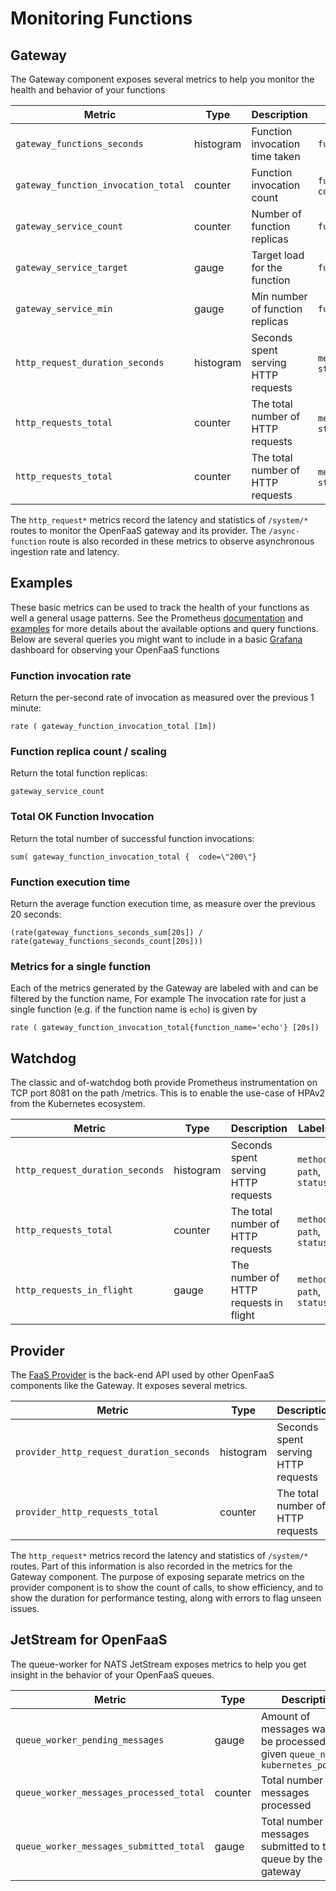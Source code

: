 # Monitoring Functions

## Gateway

The Gateway component exposes several metrics to help you monitor the health and behavior of your functions

| Metric                              | Type       | Description                         | Labels                     | Edition            |
| ----------------------------------- | ---------- | ----------------------------------- | -------------------------- |--------------------|
| `gateway_functions_seconds`         | histogram  | Function invocation time taken      | `function_name`            | Community Edition  |
| `gateway_function_invocation_total` | counter    | Function invocation count           | `function_name`, `code`    | Community Edition  |
| `gateway_service_count`             | counter    | Number of function replicas         | `function_name`            | Community Edition  |
| `gateway_service_target`            | gauge      | Target load for the function        | `function_name`            | Pro Edition  |
| `gateway_service_min`               | gauge      |  Min number of function replicas    | `function_name`            | Pro Edition  |
| `http_request_duration_seconds`     | histogram  | Seconds spent serving HTTP requests | `method`, `path`, `status` | Community Edition  |
| `http_requests_total`               | counter    | The total number of HTTP requests   | `method`, `path`, `status` | Community Edition  |
| `http_requests_total`               | counter    | The total number of HTTP requests   | `method`, `path`, `status` | Community Edition  |


The `http_request*` metrics record the latency and statistics of `/system/*` routes to monitor the OpenFaaS gateway and its provider. The `/async-function` route is also recorded in these metrics to observe asynchronous ingestion rate and latency.

## Examples

These basic metrics can be used to track the health of your functions as well a general usage patterns. See the Prometheus [documentation][prom-query-basics] and [examples][prom-query-examples] for more details about the available options and query functions. Below are several queries you might want to include in a basic [Grafana](https://grafana.com) dashboard for observing your OpenFaaS functions

### Function invocation rate

Return the per-second rate of invocation as measured over the previous 1 minute:

```
rate ( gateway_function_invocation_total [1m])
```

### Function replica count / scaling

Return the total function replicas:

```
gateway_service_count
```

### Total OK Function Invocation

Return the total number of successful function invocations:

```
sum( gateway_function_invocation_total {  code=\"200\"}
```

### Function execution time

Return the average function execution time, as measure over the previous 20 seconds:

```
(rate(gateway_functions_seconds_sum[20s]) / rate(gateway_functions_seconds_count[20s]))
```

### Metrics for a single function

Each of the metrics generated by the Gateway are labeled with and can be filtered by the function name,  For example The invocation rate for just a single function (e.g. if the function name is `echo`) is given by

```
rate ( gateway_function_invocation_total{function_name='echo'} [20s])
```

[prom-query-basics]: https://prometheus.io/docs/prometheus/latest/querying/basics/
[prom-query-examples]: https://prometheus.io/docs/prometheus/latest/querying/examples/

## Watchdog

The classic and of-watchdog both provide Prometheus instrumentation on TCP port 8081 on the path /metrics. This is to enable the use-case of HPAv2 from the Kubernetes ecosystem.

| Metric                              | Type       | Description                         | Labels                       | Edition            |
| ----------------------------------- | ---------- | ----------------------------------- | ---------------------------- |--------------------|
| `http_request_duration_seconds`     | histogram  | Seconds spent serving HTTP requests | `method`, `path`, `status`   | Community Edition  |
| `http_requests_total`               | counter    | The total number of HTTP requests   | `method`, `path`, `status`   | Community Edition  |
| `http_requests_in_flight`           | gauge      | The number of HTTP requests in flight | `method`, `path`, `status` | Pro Edition        |

## Provider
The [FaaS Provider](/architecture/faas-provider) is the back-end API used by other OpenFaaS components like the Gateway. It exposes several metrics.

| Metric                              | Type       | Description                         | Labels                     | Edition            |
| ----------------------------------- | ---------- | ----------------------------------- | ---------------------------|--------------------|
| `provider_http_request_duration_seconds`     | histogram  | Seconds spent serving HTTP requests | `method`, `path`, `code`   | Community Edition  |
| `provider_http_requests_total`               | counter    | The total number of HTTP requests   | `method`, `path`, `code`   | Community Edition  |

The `http_request*` metrics record the latency and statistics of `/system/*` routes. Part of this information is also recorded in the metrics for the Gateway component. The purpose of exposing separate metrics on the provider component is to show the count of calls, to show efficiency, and to show the duration for performance testing, along with errors to flag unseen issues.

## JetStream for OpenFaaS
The queue-worker for NATS JetStream exposes metrics to help you get insight in the behavior of your OpenFaaS queues.

| Metric                                  | Type       | Description                                     | Labels       | Edition     |
| ----------------------------------------| ---------- | ------------------------------------------------| -------------|-------------|
| `queue_worker_pending_messages`         | gauge      | Amount of messages waiting to be processed on given `queue_name`, `kubernetes_pod_name` | `queue_name` | Pro Edition |
| `queue_worker_messages_processed_total` | counter    | Total number of messages processed              | `queue_name`, `kubernetes_pod_name` | Pro Edition |
| `queue_worker_messages_submitted_total` | gauge      | Total number of messages submitted to the queue by the gateway | `queue_name`, `kubernetes_pod_name` | Pro Edition |